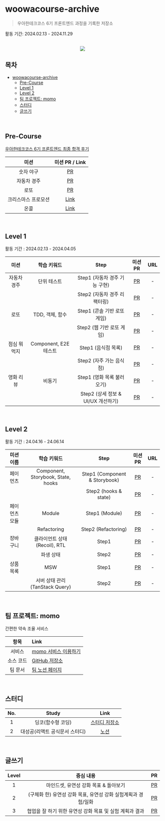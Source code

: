 # woowacourse-archive

> 우아한테크코스 6기 프론트엔드 과정을 기록한 저장소

활동 기간: 2024.02.13 - 2024.11.29

<br />

<div align="center">
  <img src="https://github.com/Yoonkyoungme/woowacourse-archive/assets/100656920/02511b5a-ae2e-45cb-a9e3-e0c880945e96" />
</div>

## 목차

- [woowacourse-archive](#woowacourse-archive)
  - [Pre-Course](#pre-course)
  - [Level 1](#level-1)
  - [Level 2](#level-2)
  - [팀 프로젝트: momo](#팀-프로젝트-momo)
  - [스터디](#스터디)
  - [글쓰기](#글쓰기)

<br />

## Pre-Course

[우아한테크코스 6기 프론트엔드 최종 합격 후기](https://yoonkyoungme.github.io/04-woowacourse-precourse-retrospect/)

|        미션         |                               미션 PR / Link                                |
| :-----------------: | :-------------------------------------------------------------------------: |
|      숫자 야구      |         [PR](https://github.com/Yoonkyoungme/javascript-baseball-6)         |
|     자동차 경주     |        [PR](https://github.com/Yoonkyoungme/javascript-racingcar-6)         |
|        로또         |          [PR](https://github.com/Yoonkyoungme/javascript-lotto-6)           |
| 크리스마스 프로모션 | [Link](https://github.com/Yoonkyoungme/javascript-christmas-6-Yoonkyoungme) |
|        온콜         |  [Link](https://github.com/Yoonkyoungme/javascript-oncall-6-Yoonkyoungme)   |

<br />

## Level 1

활동 기간 : 2024.02.13 - 2024.04.05

|     미션     |      학습 키워드      |                Step                |                                미션 PR                                | URL |
| :----------: | :-------------------: | :--------------------------------: | :-------------------------------------------------------------------: | :-: |
| 자동차 경주  |      단위 테스트      |   Step1 (자동차 경주 기능 구현)    |  [PR](https://github.com/woowacourse/javascript-racingcar/pull/270)   |  -  |
|              |                       |    Step2 (자동차 경주 리팩터링)    |  [PR](https://github.com/woowacourse/javascript-racingcar/pull/311)   |  -  |
|     로또     |    TDD, 객체, 함수    |    Step1 (콘솔 기반 로또 게임)     |    [PR](https://github.com/woowacourse/javascript-lotto/pull/266)     |  -  |
|              |                       |     Step2 (웹 기반 로또 게임)      |    [PR](https://github.com/woowacourse/javascript-lotto/pull/315)     |  -  |
| 점심 뭐 먹지 | Component, E2E 테스트 |        Step1 (음식점 목록)         |    [PR](https://github.com/woowacourse/javascript-lunch/pull/120)     |  -  |
|              |                       |      Step2 (자주 가는 음식점)      |    [PR](https://github.com/woowacourse/javascript-lunch/pull/170)     |  -  |
|  영화 리뷰   |        비동기         |     Step1 (영화 목록 불러오기)     | [PR](https://github.com/woowacourse/javascript-movie-review/pull/126) |  -  |
|              |                       | Step2 (상세 정보 & UI/UX 개선하기) | [PR](https://github.com/woowacourse/javascript-movie-review/pull/165) |  -  |

<br />

## Level 2

활동 기간 : 24.04.16 - 24.06.14

|   미션 이름   |            학습 키워드             |             Step              |                               미션 PR                                | URL |
| :-----------: | :--------------------------------: | :---------------------------: | :------------------------------------------------------------------: | :-: |
|   페이먼츠    | Component, Storybook, State, hooks | Step1 (Component & Storybook) |     [PR](https://github.com/woowacourse/react-payments/pull/339)     |  -  |
|               |                                    |     Step2 (hooks & state)     |     [PR](https://github.com/woowacourse/react-payments/pull/400)     |  -  |
| 페이먼츠 모듈 |               Module               |        Step1 (Module)         |      [PR](https://github.com/woowacourse/react-modules/pull/25)      |  -  |
|               |            Refactoring             |      Step2 (Refactoring)      |      [PR](https://github.com/woowacourse/react-modules/pull/63)      |  -  |
|   장바구니    |    클라이언트 상태(Recoil), RTL    |             Step1             |  [PR](https://github.com/woowacourse/react-shopping-cart/pull/253)   |  -  |
|               |             파생 상태              |             Step2             |  [PR](https://github.com/woowacourse/react-shopping-cart/pull/313)   |  -  |
|   상품 목록   |                MSW                 |             Step1             | [PR](https://github.com/woowacourse/react-shopping-products/pull/33) |  -  |
|               |  서버 상태 관리 (TanStack Query)   |             Step2             | [PR](https://github.com/woowacourse/react-shopping-products/pull/70) |  -  |

<br />

## 팀 프로젝트: momo

간편한 약속 조율 서비스

|   항목    | Link                                                                                             |
| :-------: | :----------------------------------------------------------------------------------------------- |
|  서비스   | [momo 서비스 이용하기](https://www.momonow.kr)                                                   |
| 소스 코드 | [GitHub 저장소](https://github.com/woowacourse-teams/2024-momo)                                  |
|  팀 문서  | [팀 노션 페이지](https://paper-mass-5ff.notion.site/momo-706f061b3c374f2d8f90cb8b0aabc445?pvs=4) |

<br />

## 스터디

| No. |             Study              |                                       Link                                        |
| :-: | :----------------------------: | :-------------------------------------------------------------------------------: |
|  1  |       딩코(함수형 코딩)        |           [스터디 저장소](https://github.com/Yoonkyoungme/study-dingco)           |
|  2  | 대성공(리액트 공식문서 스터디) | [노션](https://global-bed-f04.notion.site/7f81403ab63f4052b724dedd23fb6cc8?pvs=4) |

<br />

## 글쓰기

| Level |                           중심 내용                            |                             PR                              |
| :---: | :------------------------------------------------------------: | :---------------------------------------------------------: |
|   1   |             마인드셋, 유연성 강화 목표 & 돌아보기              | [PR](https://github.com/woowacourse/woowa-writing/pull/51)  |
|   2   | (구체화 한) 유연성 강화 목표, 유연성 강화 실험계획과 경험/일화 | [PR](https://github.com/woowacourse/woowa-writing/pull/165) |
|   3   |    협업을 잘 하기 위한 유연성 강화 목표 및 실험 계획과 결과    | [PR](https://github.com/woowacourse/woowa-writing/pull/321) |
